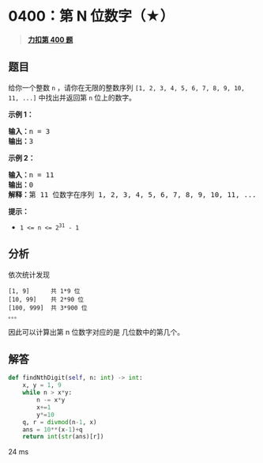 # 0400：第 N 位数字（★）


> <u>**[力扣第 400 题](https://leetcode.cn/problems/nth-digit/)**</u>

## 题目

<p>给你一个整数 <code>n</code> ，请你在无限的整数序列 <code>[1, 2, 3, 4, 5, 6, 7, 8, 9, 10, 11, ...]</code> 中找出并返回第 <code>n</code><em> </em>位上的数字。</p>



<p><strong>示例 1：</strong></p>

<pre>
<strong>输入：</strong>n = 3
<strong>输出：</strong>3
</pre>

<p><strong>示例 2：</strong></p>

<pre>
<strong>输入：</strong>n = 11
<strong>输出：</strong>0
<strong>解释：</strong>第 11 位数字在序列 1, 2, 3, 4, 5, 6, 7, 8, 9, 10, 11, ... 里是 <strong>0 </strong>，它是 10 的一部分。
</pre>



<p><strong>提示：</strong></p>

<ul>
<li><code>1 &lt;= n &lt;= 2<sup>31</sup> - 1</code></li>
</ul>


## 分析

依次统计发现

    [1, 9]      共 1*9 位
    [10, 99]    共 2*90 位
    [100, 999]  共 3*900 位
    。。。
    
因此可以计算出第 n 位数字对应的是 几位数中的第几个。

## 解答

```python
def findNthDigit(self, n: int) -> int:
    x, y = 1, 9
    while n > x*y:
        n -= x*y
        x+=1
        y*=10
    q, r = divmod(n-1, x)
    ans = 10**(x-1)+q
    return int(str(ans)[r])
```
24 ms


